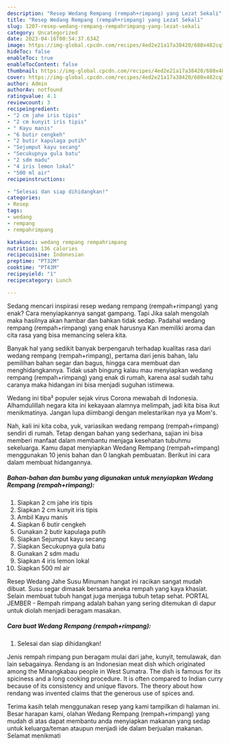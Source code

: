 ```yaml
---
description: "Resep Wedang Rempang (rempah+rimpang) yang Lezat Sekali"
title: "Resep Wedang Rempang (rempah+rimpang) yang Lezat Sekali"
slug: 1207-resep-wedang-rempang-rempahrimpang-yang-lezat-sekali
category: Uncategorized
date: 2023-04-16T00:54:37.634Z
image: https://img-global.cpcdn.com/recipes/4ed2e21a17a38420/680x482cq70/wedang-rempang-rempahrimpang-foto-resep-utama.jpg
hideToc: false
enableToc: true
enableTocContent: false
thumbnail: https://img-global.cpcdn.com/recipes/4ed2e21a17a38420/680x482cq70/wedang-rempang-rempahrimpang-foto-resep-utama.jpg
cover: https://img-global.cpcdn.com/recipes/4ed2e21a17a38420/680x482cq70/wedang-rempang-rempahrimpang-foto-resep-utama.jpg
author: Admin
authorAv: notfound
ratingvalue: 4.1
reviewcount: 3
recipeingredient:
- "2 cm jahe iris tipis"
- "2 cm kunyit iris tipis"
- " Kayu manis"
- "6 butir cengkeh"
- "2 butir kapulaga putih"
- "Sejumput kayu secang"
- "Secukupnya gula batu"
- "2 sdm madu"
- "4 iris lemon lokal"
- "500 ml air"
recipeinstructions:

- "Selesai dan siap dihidangkan!"
categories:
- Resep
tags:
- wedang
- rempang
- rempahrimpang

katakunci: wedang rempang rempahrimpang 
nutrition: 136 calories
recipecuisine: Indonesian
preptime: "PT32M"
cooktime: "PT43M"
recipeyield: "1"
recipecategory: Lunch

---
```



Sedang mencari inspirasi resep wedang rempang (rempah+rimpang) yang enak? Cara menyiapkannya sangat gampang. Tapi Jika salah mengolah maka hasilnya akan hambar dan bahkan tidak sedap. Padahal wedang rempang (rempah+rimpang) yang enak harusnya Kan memiliki aroma dan cita rasa yang bisa memancing selera kita.


Banyak hal yang sedikit banyak berpengaruh terhadap kualitas rasa dari wedang rempang (rempah+rimpang), pertama dari jenis bahan, lalu pemilihan bahan segar dan bagus, hingga cara membuat dan menghidangkannya. Tidak usah bingung kalau mau menyiapkan wedang rempang (rempah+rimpang) yang enak di rumah, karena asal sudah tahu caranya maka hidangan ini bisa menjadi suguhan istimewa.

Wedang ini tiba² populer sejak virus Corona mewabah di Indonesia. Alhamdulillah negara kita ini kekayaan alamnya melimpah, jadi kita bisa ikut menikmatinya. Jangan lupa diimbangi dengan melestarikan nya ya Mom&#39;s.


Nah, kali ini kita coba, yuk, variasikan wedang rempang (rempah+rimpang) sendiri di rumah. Tetap dengan bahan yang sederhana, sajian ini bisa memberi manfaat dalam membantu menjaga kesehatan tubuhmu sekeluarga. Kamu dapat menyiapkan Wedang Rempang (rempah+rimpang) menggunakan 10 jenis bahan dan 0 langkah pembuatan. Berikut ini cara dalam membuat hidangannya.

<!--inarticleads1-->

##### Bahan-bahan dan bumbu yang digunakan untuk menyiapkan Wedang Rempang (rempah+rimpang):

1. Siapkan 2 cm jahe iris tipis
1. Siapkan 2 cm kunyit iris tipis
1. Ambil  Kayu manis
1. Siapkan 6 butir cengkeh
1. Gunakan 2 butir kapulaga putih
1. Siapkan Sejumput kayu secang
1. Siapkan Secukupnya gula batu
1. Gunakan 2 sdm madu
1. Siapkan 4 iris lemon lokal
1. Siapkan 500 ml air


Resep Wedang Jahe Susu Minuman hangat ini racikan sangat mudah dibuat. Susu segar dimasak bersama aneka rempah yang kaya khasiat. Selain membuat tubuh hangat juga menjaga tubuh tetap sehat. PORTAL JEMBER - Rempah rimpang adalah bahan yang sering ditemukan di dapur untuk diolah menjadi beragam masakan. 

<!--inarticleads2-->

##### Cara buat Wedang Rempang (rempah+rimpang):


1. Selesai dan siap dihidangkan!

Jenis rempah rimpang pun beragam mulai dari jahe, kunyit, temulawak, dan lain sebagainya. Rendang is an Indonesian meat dish which originated among the Minangkabau people in West Sumatra. The dish is famous for its spiciness and a long cooking procedure. It is often compared to Indian curry because of its consistency and unique flavors. The theory about how rendang was invented claims that the generous use of spices and. 

Terima kasih telah menggunakan resep yang kami tampilkan di halaman ini. Besar harapan kami, olahan Wedang Rempang (rempah+rimpang) yang mudah di atas dapat membantu anda menyiapkan makanan yang sedap untuk keluarga/teman ataupun menjadi ide dalam berjualan makanan. Selamat menikmati

